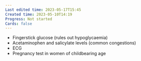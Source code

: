 ```yaml
---
Last edited time: 2023-05-17T15:45
Created time: 2023-05-10T14:19
Progress: Not started
Cards: false
---
```

- Fingerstick glucose (rules out hypoglycaemia)
- Acetaminophen and salicylate levels (common congestions)
- ECG
- Pregnancy test in women of childbearing age